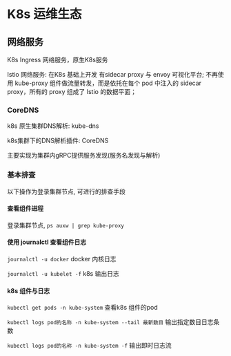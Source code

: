# K8s 运维生态

## 网络服务

K8s Ingress 网络服务，原生K8s服务

Istio 网络服务: 在K8s 基础上开发 有sidecar proxy 与 envoy 可视化平台; 不再使用 kube-proxy 组件做流量转发，而是依托在每个 pod 中注入的 sidecar proxy，所有的 proxy 组成了 Istio 的数据平面；

### CoreDNS

k8s 原生集群DNS解析: kube-dns

k8s集群下的DNS解析插件: CoreDNS

主要实现为集群内gRPC提供服务发现(服务名发现与解析)

### 基本排查

以下操作为登录集群节点, 可进行的排查手段

#### 查看组件进程

登录集群节点, `ps auxw | grep kube-proxy`

#### 使用 journalctl 查看组件日志

`journalctl -u docker` docker 内核日志

`journalctl -u kubelet -f` k8s 输出日志

#### k8s 组件与日志

`kubectl get pods -n kube-system` 查看k8s 组件的pod

`kubectl logs pod的名称 -n kube-system --tail 最新数目` 输出指定数目日志条数

`kubectl logs pod的名称 -n kube-system -f` 输出即时日志流
